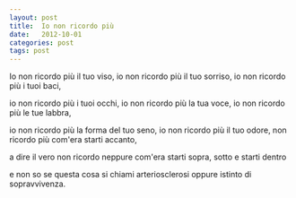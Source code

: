 ```yaml
---
layout: post
title:  Io non ricordo più
date:   2012-10-01
categories: post
tags: post
---
```

Io non ricordo più il tuo viso, 
io non ricordo più il tuo sorriso,
io non ricordo più i tuoi baci,

io non ricordo più i tuoi occhi,
io non ricordo più la tua voce,
io non ricordo più le tue labbra,

io non ricordo più la forma del tuo seno,
io non ricordo più il tuo odore,
non ricordo più com'era starti accanto,

a dire il vero
non ricordo neppure com'era starti sopra, sotto e starti dentro 

e non so se questa cosa si chiami arteriosclerosi
oppure istinto di sopravvivenza.